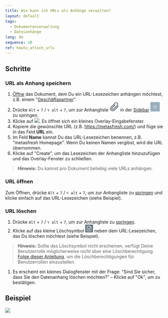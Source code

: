 ```yaml
---
title: Wie kann ich URLs als Anhänge verwalten?
layout: default
tags:
  - Dokumentenverwaltung
  - Dateianhänge
lang: de
sequence: 20
ref: howto_attach_urls
---
```


## Schritte

### URL als Anhang speichern
1. [Öffne](Menu) das Dokument, dem Du ein URL-Lesezeichen anhängen möchtest, z.B. einem "[Geschäftspartner](Neuer_Geschaeftspartner)".
1. Drücke `Alt` + `7` / `⌥ alt` + `7`, um zur Anhangliste ![](assets/Attachment_clip.png) in der [Sidebar](SpringezuBelegen) ![](assets/Sidebar_Icon_WebUI.png) zu springen.
1. Klicke auf ![](assets/URL_hinzufügen.png). Es öffnet sich ein kleines Overlay-Eingabefenster.
1. Kopiere die gewünschte URL (z.B. https://metasfresh.com/) und füge sie in das Feld **URL** ein.
1. Im Feld **Name** kannst Du das URL-Lesezeichen benennen, z.B. "metasfresh Homepage". Wenn Du keinen Namen vergibst, wird die URL übernommen.
1. Klicke auf "Create", um das Lesezeichen der Anhangliste hinzuzufügen und das Overlay-Fenster zu schließen.
 >**Hinweis:** Du kannst pro Dokument beliebig viele URLs anhängen.

### URL öffnen
Zum Öffnen, drücke `Alt` + `7` / `⌥ alt` + `7`, um zur Anhangliste zu [springen](SpringezuBelegen) und klicke einfach auf das URL-Lesezeichen (siehe Beispiel).

### URL löschen
1. Drücke `Alt` + `7` / `⌥ alt` + `7`, um zur Anhangliste zu [springen](SpringezuBelegen).
1. Klicke auf das kleine Löschsymbol ![](assets/delete_icon.png) neben dem URL-Lesezeichen, das Du löschen möchtest (siehe Beispiel).
 >**Hinweis:** Sollte das Löschsymbol nicht erscheinen, verfügt Deine Benutzerrolle möglicherweise nicht über eine Löschberechtigung. [Folge dieser Anleitung](Dateihandling_Loeschberechtigung), um die Löschberechtigungen für Benutzerrollen einzustellen.

1. Es erscheint ein kleines Dialogfenster mit der Frage: "Sind Sie sicher, dass Sie den Datenanhang löschen möchten?" – Klicke auf "Ok", um zu bestätigen.

## Beispiel
![](assets/URL_als_Anhang_verwalten.gif)

